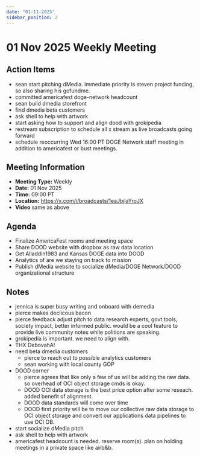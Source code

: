 ```yaml
---
date: "01-11-2025"
sidebar_position: 2
---
```


# 01 Nov 2025 Weekly Meeting

## Action Items

- sean start pitching dMedia. immediate priority is steven project funding, so also sharing his gofundme. 
- committed americafest doge-network headcount
- sean build dmedia storefront
- find dmedia beta customers
- ask shell to help with artwork
- start asking how to support and align dood with grokipedia
- restream subscription to schedule all x stream as live broadcasts going forward
- schedule reoccurring Wed 16:00 PT DOGE Network staff meeting in addition to americafest or bust meetings. 

## Meeting Information

- **Meeting Type:** Weekly
- **Date:**  01 Nov 2025
- **Time:** 09:00 PT
- **Location:** https://x.com/i/broadcasts/1eaJbjlaYroJX
- **Video** same as above

## Agenda

- Finalize AmericaFest rooms and meeting space
- Share DOOD website with dropbox as raw data location
- Get Alladdin1983 and Kansas DOGE data into DOOD
- Analytics of are we staying on track to mission
- Publish dMedia website to socialize dMedia/DOGE Network/DOOD organizational structure

## Notes

- jennica is super busy writing and onboard with demedia
- pierce makes declicous bacon
- pierce feedback adjust pitch to data research experts, govt tools, society impact, better informed public. would be a cool feature to provide live community notes while politions are speaking. 
- grokipedia is important. we need to align with. 
- THX DebovahA!
- need beta dmedia customers
    - pierce to reach out to possible analytics customers
    - sean working with local county GOP
- DOOD corner
    - pierce agrees that like only a few of us will be adding the raw data. so overhead of OCI object storage cmds is okay. 
    - DOOD OCI data storage is the best price option after some reseach. added benefit of alignment. 
    - DOOD data standards will come over time
    - DOOD first priority will be to move our collective raw data storage to OCI object storage and convert our applications data pipelines to use OCI OB. 
- start socialize dMedia pitch
- ask shell to help with artwork
- americafest headcount is needed. reserve room(s). plan on holding meetings in a private space like airb&b. 